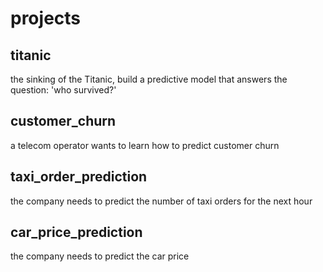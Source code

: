 # projects

## titanic
the sinking of the Titanic, build a predictive model that answers the question: 'who survived?'

## customer_churn
a telecom operator wants to learn how to predict customer churn

## taxi_order_prediction
the company needs to predict the number of taxi orders for the next hour

## car_price_prediction
the company needs to predict the car price
